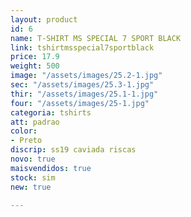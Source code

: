 ```yaml
---
layout: product
id: 6
name: T-SHIRT MS SPECIAL 7 SPORT BLACK
link: tshirtmsspecial7sportblack
price: 17.9
weight: 500
image: "/assets/images/25.2-1.jpg"
sec: "/assets/images/25.3-1.jpg"
thir: "/assets/images/25.1-1.jpg"
four: "/assets/images/25-1.jpg"
categoria: tshirts
att: padrao
color:
- Preto
discrip: ss19 caviada riscas
novo: true
maisvendidos: true
stock: sim
new: true

---
```

